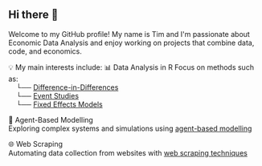 ## Hi there 👋
Welcome to my GitHub profile! My name is Tim and I'm passionate about Economic Data Analysis and enjoy working on projects that combine data, code, and economics.

💡 My main interests include:
📊 Data Analysis in R
Focus on methods such as:  
    └── [Difference-in-Differences](link.com)   
    └── [Event Studies](linkk.com)  
    └── [Fixed Effects Models](link.com)  

🧠 Agent-Based Modelling  
Exploring complex systems and simulations using [agent-based modelling](link.com)  

🌐 Web Scraping  
Automating data collection from websites with [web scraping techniques](link.com)  
<!--
**timbirkert/timbirkert** is a ✨ _special_ ✨ repository because its `README.md` (this file) appears on your GitHub profile.

Here are some ideas to get you started:

- 🔭 I’m currently working on ...
- 🌱 I’m currently learning ...
- 👯 I’m looking to collaborate on ...
- 🤔 I’m looking for help with ...
- 💬 Ask me about ...
- 📫 How to reach me: ...
- 😄 Pronouns: ...
- ⚡ Fun fact: ...
-->
